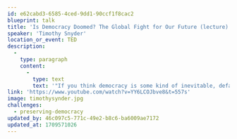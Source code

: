 ```yaml
---
id: e62cabd3-6585-4ced-9dd1-90ccf1f8cac2
blueprint: talk
title: 'Is Democracy Doomed? The Global Fight for Our Future (lecture)'
speaker: 'Timothy Snyder'
location_or_event: TED
description:
  -
    type: paragraph
    content:
      -
        type: text
        text: '"If you think democracy is some kind of inevitable, default setting for the world, then you aren''t going to have it for very long," says historian and author Timothy Snyder. From World War I to the Russian invasion of Ukraine, Snyder dives into the structures that uplift and tear down political systems, offering a historical perspective on the current state of democracy around the world as well as the patterns of thought that lead to tyranny. Learn more about a new approach to democracy that could help create and protect a future of freedom.'
link: 'https://www.youtube.com/watch?v=YY6LCOJbve8&t=557s'
image: timothysynder.jpg
challenges:
  - preserving-democracy
updated_by: 46c097c5-771c-49e2-b8c6-ba6009ae7172
updated_at: 1709571026
---
```

